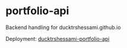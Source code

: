 # portfolio-api
Backend handling for ducktrshessami.github.io

Deployment: [ducktrshessami-portfolio-api](https://ducktrshessami-portfolio-api.herokuapp.com/)
